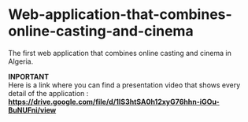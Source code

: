 # Web-application-that-combines-online-casting-and-cinema
The first web application that combines online casting and cinema in Algeria.  

**INPORTANT**  
Here is a link where you can find a presentation video that shows every detail of the application :   **https://drive.google.com/file/d/1IS3htSA0h12xyG76hhn-iGOu-BuNUFni/view**
